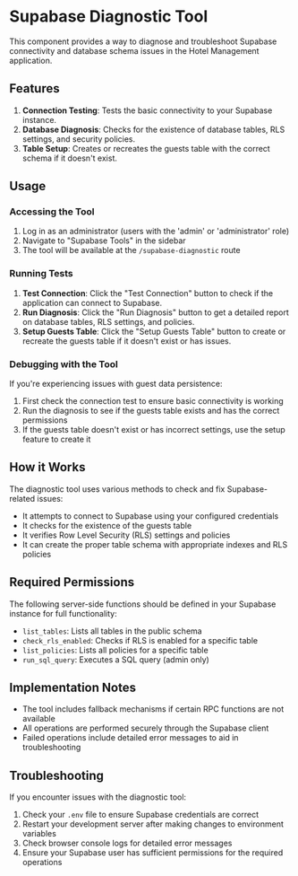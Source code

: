 # Supabase Diagnostic Tool

This component provides a way to diagnose and troubleshoot Supabase connectivity and database schema issues in the Hotel Management application.

## Features

1. **Connection Testing**: Tests the basic connectivity to your Supabase instance.
2. **Database Diagnosis**: Checks for the existence of database tables, RLS settings, and security policies.
3. **Table Setup**: Creates or recreates the guests table with the correct schema if it doesn't exist.

## Usage

### Accessing the Tool

1. Log in as an administrator (users with the 'admin' or 'administrator' role)
2. Navigate to "Supabase Tools" in the sidebar
3. The tool will be available at the `/supabase-diagnostic` route

### Running Tests

1. **Test Connection**: Click the "Test Connection" button to check if the application can connect to Supabase.
2. **Run Diagnosis**: Click the "Run Diagnosis" button to get a detailed report on database tables, RLS settings, and policies.
3. **Setup Guests Table**: Click the "Setup Guests Table" button to create or recreate the guests table if it doesn't exist or has issues.

### Debugging with the Tool

If you're experiencing issues with guest data persistence:

1. First check the connection test to ensure basic connectivity is working
2. Run the diagnosis to see if the guests table exists and has the correct permissions
3. If the guests table doesn't exist or has incorrect settings, use the setup feature to create it

## How it Works

The diagnostic tool uses various methods to check and fix Supabase-related issues:

- It attempts to connect to Supabase using your configured credentials
- It checks for the existence of the guests table
- It verifies Row Level Security (RLS) settings and policies
- It can create the proper table schema with appropriate indexes and RLS policies

## Required Permissions

The following server-side functions should be defined in your Supabase instance for full functionality:

- `list_tables`: Lists all tables in the public schema
- `check_rls_enabled`: Checks if RLS is enabled for a specific table
- `list_policies`: Lists all policies for a specific table
- `run_sql_query`: Executes a SQL query (admin only)

## Implementation Notes

- The tool includes fallback mechanisms if certain RPC functions are not available
- All operations are performed securely through the Supabase client
- Failed operations include detailed error messages to aid in troubleshooting

## Troubleshooting

If you encounter issues with the diagnostic tool:

1. Check your `.env` file to ensure Supabase credentials are correct
2. Restart your development server after making changes to environment variables
3. Check browser console logs for detailed error messages
4. Ensure your Supabase user has sufficient permissions for the required operations 